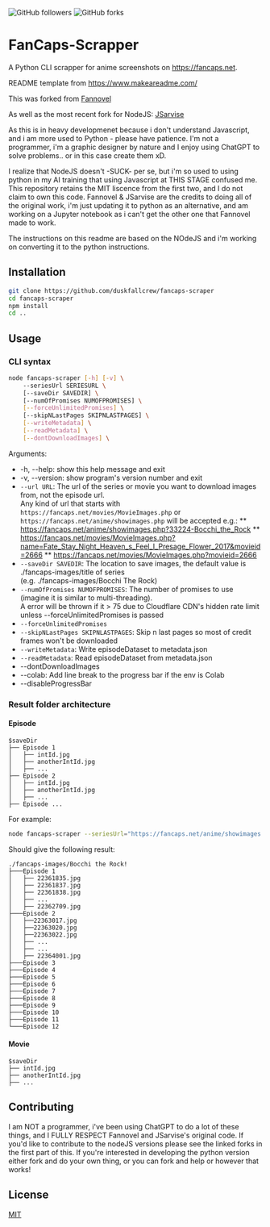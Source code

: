 ![GitHub followers](https://img.shields.io/github/followers/duskfallcrew) ![GitHub forks](https://img.shields.io/github/forks/duskfallcrew/https%3A%2F%2Fgithub.com%2Fduskfallcrew%2Ffancaps-scraper%2F)



# FanCaps-Scrapper

A Python CLI scrapper for anime screenshots on https://fancaps.net.

README template from https://www.makeareadme.com/

This was forked from [Fannovel](https://github.com/Fannovel16/fancaps-scraper)

As well as the most recent fork for NodeJS: [JSarvise](https://github.com/JSarvise/fancaps-scraper)

As this is in heavy developmenet because i don't understand Javascript, and i am more used to Python - please have patience.  I'm not a programmer, i'm a graphic designer by nature and I enjoy using ChatGPT to solve problems.. or in this case create them xD. 

I realize that NodeJS doesn't -SUCK- per se, but i'm so used to using python in my AI training that using Javascript at THIS STAGE confused me.  This repository retains the MIT liscence from the first two, and I do not claim to own this code. Fannovel & JSarvise are the credits to doing all of the original work, i'm just updating it to python as an alternative, and am working on a Jupyter notebook as i can't get the other one that Fannovel made to work. 

The instructions on this readme are based on the NOdeJS and i'm working on converting it to the python instructions.

## Installation

```bash
git clone https://github.com/duskfallcrew/fancaps-scraper
cd fancaps-scraper
npm install
cd ..
```

## Usage
### CLI syntax
```bash
node fancaps-scraper [-h] [-v] \ 
    --seriesUrl SERIESURL \
    [--saveDir SAVEDIR] \
    [--numOfPromises NUMOFPROMISES] \
    [--forceUnlimitedPromises] \
    [--skipNLastPages SKIPNLASTPAGES] \
    [--writeMetadata] \
    [--readMetadata] \
    [--dontDownloadImages] \
```
Arguments:
  * -h, --help:            show this help message and exit
  * -v, --version:         show program's version number and exit
  * `--url URL`: The url of the series or movie you want to download images from, not the episode url.<br>Any kind of url that starts with `https://fancaps.net/movies/MovieImages.php` or `https://fancaps.net/anime/showimages.php` will be accepted e.g.:
  ** https://fancaps.net/anime/showimages.php?33224-Bocchi_the_Rock
  ** https://fancaps.net/movies/MovieImages.php?name=Fate_Stay_Night_Heaven_s_Feel_I_Presage_Flower_2017&movieid=2666
  ** https://fancaps.net/movies/MovieImages.php?movieid=2666
  * `--saveDir SAVEDIR`:     The location to save images, the default value is ./fancaps-images/title of series<br>(e.g. ./fancaps-images/Bocchi The Rock)
  * `--numOfPromises NUMOFPROMISES`: The number of promises to use (imagine it is similar to multi-threading).<br>A error will be thrown if it > 75 due to Cloudflare CDN's hidden rate limit unless --forceUnlimitedPromises is passed
  * `--forceUnlimitedPromises`
  * `--skipNLastPages SKIPNLASTPAGES`: Skip n last pages so most of credit frames won't be downloaded
  * `--writeMetadata`:       Write episodeDataset to metadata.json
  * `--readMetadata`:        Read episodeDataset from metadata.json
  * --dontDownloadImages
  * --colab: Add line break to the progress bar if the env is Colab
  * --disableProgressBar

### Result folder architecture
#### Episode
```
$saveDir
├── Episode 1
│   ├── intId.jpg
│   ├── anotherIntId.jpg
│   ├── ...
├── Episode 2
│   ├── intId.jpg
│   ├── anotherIntId.jpg
│   ├── ...
├── Episode ...
```
For example: 
```bash
node fancaps-scraper --seriesUrl="https://fancaps.net/anime/showimages.php?33224-Bocchi_the_Rock"
```
Should give the following result:
```
./fancaps-images/Bocchi the Rock!
├───Episode 1
│   ├── 22361835.jpg
│   ├── 22361837.jpg
│   ├── 22361838.jpg
│   ├── ...
│   ├── 22362709.jpg
├───Episode 2
│   ├──22363017.jpg
│   ├──22363020.jpg
│   ├──22363022.jpg
│   ├── ...
│   ├── ...
│   ├── 22364001.jpg
├───Episode 3
├───Episode 4
├───Episode 5
├───Episode 6
├───Episode 7
├───Episode 8
├───Episode 9
├───Episode 10
├───Episode 11
└───Episode 12
```
#### Movie
```
$saveDir
├── intId.jpg
├── anotherIntId.jpg
├── ...
```

## Contributing

I am NOT a programmer, i've been using ChatGPT to do a lot of these things, and I FULLY RESPECT Fannovel and JSarvise's original code. If you'd like to contribute to the nodeJS versions please see the linked forks in the first part of this. If you're interested in developing the python version either fork and do your own thing, or you can fork and help or however that works! 

## License

[MIT](https://choosealicense.com/licenses/mit/)
